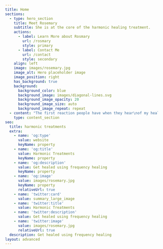 ```yaml
---
title: Home
sections:
  - type: hero_section
    title: Meet Rosemary
    subtitle: She is at the core of the harmonic healing treatment.
    actions:
      - label: Learn More about Rosmary
        url: /rosmary
        style: primary
      - label: Contact Me
        url: /contact
        style: secondary
    align: left
    image: images/rosemary.jpg
    image_alt: Hero placeholder image
    image_position: right
    has_background: true
    background:
      background_color: blue
      background_image: images/diagonal-lines.svg
      background_image_opacity: 20
      background_image_size: auto
      background_image_repeat: repeat
  - content: "The first reaction people have when they hear\nof my healing methods is skepticism. But, that soon changes after their\nfirst treatment.\n\n## What happens?\n\n*   Almost instant pain relief\n\n*   They feel lighter\n\n*   They feel a warming\_flowing\_through them.\n\n#### \"Healing has begun\"\n\nSome people's problems disappear immediately.Some problems take a little longer, but disappear they will.... **money back guarantee**.\n\n## No Problem is Too Advanced\n\nHealth problems treated successfully\_include:\n\n*   Addiction\n\n*   Diabetes\n\n*   Asthma\n\n*   Eczema\n\n*   Joint problems\n\n*   Cancer\n\n*   Depression\n\n*   Heart and blood pressure problems\n\n*   Pain relief\n\n*   And many other ailments with amazing success\n\n*   Animals and pets get excellent results with this form of treatment.\n\nCheck the testimonial page for reviews of people that have had this treatment.\n"
    type: content_section
seo:
  title: harmonic treatments
  extra:
    - name: 'og:type'
      value: website
      keyName: property
    - name: 'og:title'
      value: Harmonic Treatments
      keyName: property
    - name: 'og:description'
      value: Get healed using frequency healing
      keyName: property
    - name: 'og:image'
      value: images/rosemary.jpg
      keyName: property
      relativeUrl: true
    - name: 'twitter:card'
      value: summary_large_image
    - name: 'twitter:title'
      value: Harmonic Treatments
    - name: 'twitter:description'
      value: Get healed using frequency healing
    - name: 'twitter:image'
      value: images/rosemary.jpg
      relativeUrl: true
  description: Get healed using frequency healing
layout: advanced
---
```

